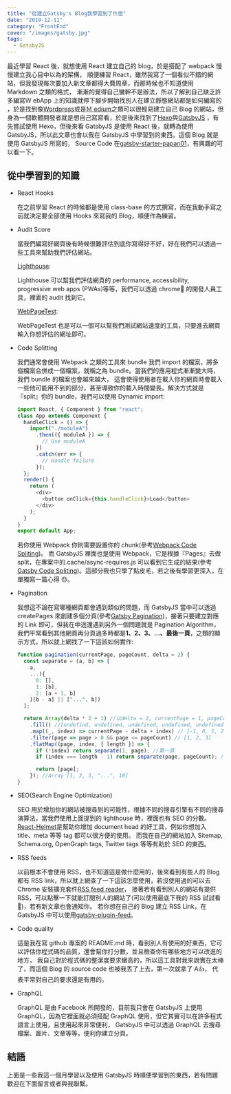 ```yaml
---
title: "從建立Gatsby's Blog我學習到了什麼"
date: "2019-12-11"
category: "FrontEnd"
cover: "/images/gatsby.jpg"
tags:
  - GatsbyJS
---
```


最近學習 React 後，就想使用 React 建立自己的 blog，於是搭配了 webpack 慢慢建立我心目中以為的架構，
順便練習 React，雖然我寫了一個看似不錯的網站，但我發現每次要加入新文章都得大費周章，而那時候也不知道使用 Markdown 之類的格式，
漸漸的覺得自己蠻幹不是辦法，所以了解到自己缺乏許多編寫Ｗ ebApp 上的知識就停下腳步開始找別人在建立靜態網站都是如何編寫的
，於是找到像[Wordpress](https://zh-tw.wordpress.com/)或是[Ｍ edium](https://medium.com/)之類可以很輕易建立自己
Blog 的網站，但身為一個軟體開發者就是想自己寫寫看，於是後來找到了[Hexo](https://hexo.io/zh-tw/index.html)與[GatsbyJS](https://www.gatsbyjs.org/)
，有先嘗試使用 Hexo，但後來看 GatsbyJS 是使用 React 後，就轉為使用 GatsbyJS，所以此文章也會以我在 GatsbyJS 中學習到的東西。這個 Blog 就是使用 GatsbyJS 所寫的，
Source Code 在[gatsby-starter-papan01](https://github.com/papan01/gatsby-starter-papan01)，有興趣的可以看一下。

## 從中學習到的知識

- React Hooks

  在之前學習 React 的時候都是使用 class-base 的方式撰寫，而在我動手寫之前就決定要全部使用 Hooks 來寫我的 Blog，順便作為練習。

- Audit Score

  當我們編寫好網頁後有時候很難評估到底你寫得好不好，好在我們可以透過一些工具來幫助我們評估網站。

  [Lighthouse](https://developers.google.com/web/tools/lighthouse/):

  Lighthouse 可以幫我們評估網頁的 performance, accessibility, progressive web apps (PWAs)等等，我們可以透過 chrome 的開發人員工具，裡面的 audit 找到它。

  [WebPageTest](https://www.webpagetest.org/):

  WebPageTest 也是可以一個可以幫我們測試網站速度的工具，只要進去網頁輸入你想評估的網址即可。

- Code Splitting

  我們通常會使用 Webpack 之類的工具來 bundle 我們 import 的檔案，將多個檔案合併成一個檔案，就稱之為 bundle。當我們的應用程式漸漸變大時，我們 bundle 的檔案也會越來越大，
  這會使得使用者在載入你的網頁時會載入一些他可能用不到的部分，甚至導致你的載入時間變長。解決方式就是『split』你的 bundle，我們可以使用 Dynamic import:

  ```javascript
  import React, { Component } from "react";
  class App extends Component {
    handleClick = () => {
      import("./moduleA")
        .then(({ moduleA }) => {
          // Use moduleA
        })
        .catch(err => {
          // Handle failure
        });
    };
    render() {
      return (
        <div>
          <button onClick={this.handleClick}>Load</button>
        </div>
      );
    }
  }
  export default App;
  ```

  若你使用 Webpack 你則需要設置你的 chunk(參考[Webpack Code Spliting](https://webpack.js.org/guides/code-splitting/#dynamic-imports))。
  而 GatsbyJS 裡面也是使用 Webpack，它是根據『Pages』去做 split，在專案中的.cache/async-requires.js 可以看到它生成的結果(參考[Gatsby Code Spliting](https://www.gatsbyjs.org/docs/how-code-splitting-works/))。這部分我也只學了點皮毛，若之後有學習更深入，在單獨寫一篇心得 😓。

- Pagination

  我想這不論在寫哪種網頁都會遇到類似的問題，而 GatsbyJS 當中可以透過 createPages 來創建多個分頁(參考[Gatsby Pagination](https://www.gatsbyjs.org/docs/adding-pagination/))，接著只要建立對應的 Link 即可，但我在中途還遇到另外一個問題就是 Pagination Algorithm，我們平常看到其他網頁再分頁過多時都是**1、2、3、...、最後一頁**，之類的顯示方式，所以就上網找了一下這該如何實作:

  ```javascript
  function pagination(currentPage, pageCount, delta = 2) {
    const separate = (a, b) => [
      a,
      ...({
        0: [],
        1: [b],
        2: [a + 1, b]
      }[b - a] || ["...", b])
    ];

    return Array(delta * 2 + 1) //以delta = 2, currentPage = 1, pageCount = 10為例
      .fill() //[undefind, undefined, undefined, undefined, undefined];
      .map((_, index) => currentPage - delta + index) // [-1, 0, 1, 2, 3]
      .filter(page => page > 0 && page <= pageCount) // [1, 2, 3]
      .flatMap((page, index, { length }) => {
        if (!index) return separate(1, page); //第一頁
        if (index === length - 1) return separate(page, pageCount); //最後一頁

        return [page];
      }); //Array [1, 2, 3, "...", 10]
  }
  ```

- SEO(Search Engine Optimization)

  SEO 用於增加你的網站被搜尋到的可能性，根據不同的搜尋引擎有不同的搜尋演算法，當我們使用上面提到的 lighthouse 時，裡面也有 SEO 的分數。
  [React-Helmet](https://github.com/nfl/react-helmet)是幫助你增加 document head 的好工具，例如你想加入 title、meta 等等 tag 都可以很方便的使用。
  而我在自己的網站加入 Sitemap, Schema.org, OpenGraph tags, Twitter tags 等等有助於 SEO 的東西。

- RSS feeds

  以前根本不會使用 RSS，也不知道這是做什麼用的，後來看到有些人的 Blog 都有 RSS link，所以就上網查了一下這該怎麼使用，若沒使用過的可以去 Chrome
  安裝擴充套件[RSS feed reader](https://chrome.google.com/webstore/detail/rss-feed-reader/pnjaodmkngahhkoihejjehlcdlnohgmp?hl=zh-TW)，
  接著若有看到別人的網站有提供 RSS，可以點擊一下就能訂閱別人的網站了(可以使用最底下我的 RSS 試試看 🤭)，若有新文章也會通知你。
  若你想在自己的 Blog 建立 RSS Link，在 GatsbyJS 中可以使用[gatsby-plugin-feed](https://www.gatsbyjs.org/packages/gatsby-plugin-feed/)。

- Code quality

  這是我在寫 github 專案的 README.md 時，看到別人有使用的好東西，它可以評估你程式碼的品質，還會幫你打分數，並且檢查你有哪些地方可以改進的地方，
  我自己對於程式碼的整潔度要求蠻高的，所以這工具對我來說實在太棒了，而這個 Blog 的 source code 也被我丟了上去，第一次就拿了 A👍，
  代表平常對自己的要求還是有用的。

- GraphQL

  GraphQL 是由 Facebook 所開發的，目前我只會在 GatsbyJS 上使用 GraphQL，因為它裡面就必須搭配 GraphQL 使用，但它其實可以在許多程式語言上使用，且使用起來非常便利，
  GatsbyJS 中可以透過 GraphQL 去搜尋檔案、圖片、文章等等，便利你建立分頁。

## 結語

上面是一些我這一個月學習以及使用 GatsbyJS 時順便學習到的東西，若有問題歡迎在下面留言或者與我聯繫。

